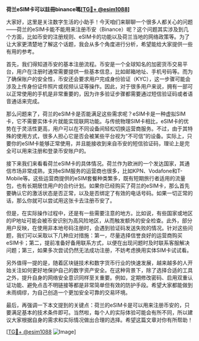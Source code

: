 **荷兰eSIM卡可以註冊binance嗎[[TG💪+ @esim1088](https://t.me/s/esim1088)]**

大家好，这里是关注数字生活的小助手！今天咱们来聊聊一个很多人都关心的问题——荷兰的eSIM卡能不能用来注册币安（Binance）呢？这个问题其实涉及到几个方面，比如币安的注册规则、eSIM卡的功能以及荷兰当地的网络政策等。为了让大家更清楚地了解这个话题，我会从多个角度进行分析，希望能给大家提供一些有用的参考。

首先，我们得知道币安的基本注册流程。币安是一个全球知名的加密货币交易平台，用户在注册时通常需要提供一些基本信息，比如邮箱地址、手机号码等。而为了确保账户的安全性，币安还会要求用户完成身份验证（KYC），这一步骤可能会涉及上传身份证件照片或视频认证等操作。因此，对于很多用户来说，拥有一部可以正常使用的手机是非常重要的，因为许多验证步骤都需要通过短信验证码或者语音通话来完成。

那么问题来了，荷兰的eSIM卡是否能满足这些需求呢？eSIM卡是一种虚拟SIM卡，它不需要实体卡片就能实现联网功能。与传统物理SIM卡相比，eSIM卡的优势在于灵活性更高，用户可以在不同设备间轻松切换运营商服务。不过，由于其特殊的使用方式，很多人担心它是否会被某些平台视为“不可信”的设备。实际上，只要你的eSIM卡能够正常使用，并且能接收到来自币安的短信验证码，理论上是完全可以用来注册和登录币安账户的。

接下来我们来看看荷兰eSIM卡的具体情况。荷兰作为欧洲的一个发达国家，其通信市场非常成熟，支持eSIM服务的运营商也很多，比如KPN、Vodafone和T-Mobile等。这些运营商提供的eSIM套餐种类繁多，既有短期旅行者适用的流量包，也有长期居住用户的合约计划。如果你已经购买了荷兰的eSIM卡，那么首先要确认它的激活状态是否正常，以及是否绑定了有效的电话号码。如果一切正常的话，那么你就可以尝试用这张卡去注册币安了。

但是，在实际操作过程中，还是有一些需要注意的地方。比如说，有些国家或地区的IP地址可能会被币安识别为高风险地区，从而触发额外的安全检查。此外，部分用户反映，在使用非本地号码注册时，会遇到验证码发送失败的情况。针对这些问题，我们可以采取以下几种应对措施：第一，尽量选择信誉良好的运营商购买eSIM卡；第二，提前准备好备用联系方式，以便在出现问题时及时联系客服解决问题；第三，如果多次尝试仍然无法成功注册，不妨考虑换用实体SIM卡试试看。

另外值得一提的是，随着区块链技术和数字货币行业的快速发展，越来越多的人开始关注如何更好地保护自己的数字资产安全。在这种背景下，除了选择合适的工具之外，提升自身的网络安全意识同样至关重要。例如，定期修改密码、启用双重认证功能、避免点击不明链接等都是非常简单但有效的防护手段。希望大家都能做到未雨绸缪，为自己创造一个更加安全可靠的交易环境。

最后，再强调一下本文提到的关键点：荷兰的eSIM卡是可以用来注册币安的，只要满足基本的技术条件即可。当然啦，每个人的实际体验可能会有所不同，所以建议大家根据自身的需求和实际情况做出合理的选择。希望这篇文章对你有所帮助！

[[TG💪+ @esim1088](https://t.me/s/esim1088) ![Image](https://i.postimg.cc/4NQfJmqS/Snipaste-2025-05-13-00-14-12.png)]